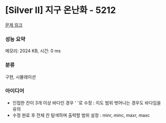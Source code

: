 # [Silver II] 지구 온난화 - 5212 

[문제 링크](https://www.acmicpc.net/problem/5212) 

### 성능 요약

메모리: 2024 KB, 시간: 0 ms

### 분류

구현, 시뮬레이션

### 아이디어

- 인접한 칸이 3개 이상 바다인 경우 ' '로 수정 : 지도 범위 벗어나는 경우도 바다임을 유의
- 수정 완료 후 전체 칸 탐색하며 출력할 범위 설정 : minr, minc, maxr, maxc
